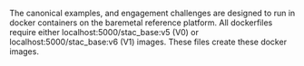 The canonical examples, and engagement challenges are designed to run in 
docker containers on the baremetal reference platform. All dockerfiles require
either localhost:5000/stac_base:v5 (V0) or localhost:5000/stac_base:v6 (V1)
images. These files create these docker images.
